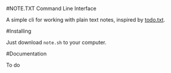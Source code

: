 #NOTE.TXT Command Line Interface

A simple cli for working with plain text notes, inspired by [todo.txt](https://github.com/ginatrapani/todo.txt-cli/).


#Installing

Just download `note.sh` to your computer.


#Documentation

To do